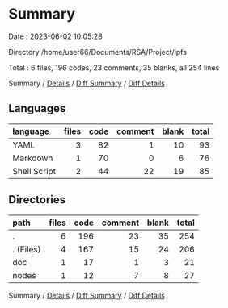 # Summary

Date : 2023-06-02 10:05:28

Directory /home/user66/Documents/RSA/Project/ipfs

Total : 6 files,  196 codes, 23 comments, 35 blanks, all 254 lines

Summary / [Details](details.md) / [Diff Summary](diff.md) / [Diff Details](diff-details.md)

## Languages
| language | files | code | comment | blank | total |
| :--- | ---: | ---: | ---: | ---: | ---: |
| YAML | 3 | 82 | 1 | 10 | 93 |
| Markdown | 1 | 70 | 0 | 6 | 76 |
| Shell Script | 2 | 44 | 22 | 19 | 85 |

## Directories
| path | files | code | comment | blank | total |
| :--- | ---: | ---: | ---: | ---: | ---: |
| . | 6 | 196 | 23 | 35 | 254 |
| . (Files) | 4 | 167 | 15 | 24 | 206 |
| doc | 1 | 17 | 1 | 3 | 21 |
| nodes | 1 | 12 | 7 | 8 | 27 |

Summary / [Details](details.md) / [Diff Summary](diff.md) / [Diff Details](diff-details.md)